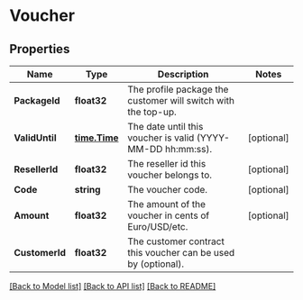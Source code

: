 # Voucher

## Properties

Name | Type | Description | Notes
------------ | ------------- | ------------- | -------------
**PackageId** | **float32** | The profile package the customer will switch with the top-up. | 
**ValidUntil** | [**time.Time**](time.Time.md) | The date until this voucher is valid (YYYY-MM-DD hh:mm:ss). | [optional] 
**ResellerId** | **float32** | The reseller id this voucher belongs to. | [optional] 
**Code** | **string** | The voucher code. | [optional] 
**Amount** | **float32** | The amount of the voucher in cents of Euro/USD/etc. | [optional] 
**CustomerId** | **float32** | The customer contract this voucher can be used by (optional). | 

[[Back to Model list]](../README.md#documentation-for-models) [[Back to API list]](../README.md#documentation-for-api-endpoints) [[Back to README]](../README.md)


